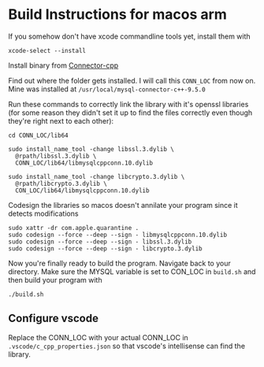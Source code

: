 # Build Instructions for macos arm

If you somehow don't have xcode commandline tools yet, install them with

```
xcode-select --install
```

Install binary from
[Connector-cpp](https://dev.mysql.com/downloads/connector/cpp/)

Find out where the folder gets installed. I will call this `CONN_LOC` from now on. Mine was installed at `/usr/local/mysql-connector-c++-9.5.0`

Run these commands to correctly link the library with it's openssl libraries (for some reason they didn't set it up to find the files correctly even though they're right next to each other):

```
cd CONN_LOC/lib64

sudo install_name_tool -change libssl.3.dylib \
  @rpath/libssl.3.dylib \
  CONN_LOC/lib64/libmysqlcppconn.10.dylib

sudo install_name_tool -change libcrypto.3.dylib \
  @rpath/libcrypto.3.dylib \
  CON_LOC/lib64/libmysqlcppconn.10.dylib
```

Codesign the libraries so macos doesn't annilate your program since it detects modifications

```
sudo xattr -dr com.apple.quarantine .
sudo codesign --force --deep --sign - libmysqlcppconn.10.dylib
sudo codesign --force --deep --sign - libssl.3.dylib
sudo codesign --force --deep --sign - libcrypto.3.dylib
```

Now you're finally ready to build the program. Navigate back to your directory. Make sure the MYSQL variable is set to CON_LOC in `build.sh` and then build your program with

```
./build.sh
```

## Configure vscode

Replace the CONN_LOC with your actual CONN_LOC in `.vscode/c_cpp_properties.json` so that vscode's intellisense can find the library.
